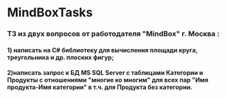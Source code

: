 # MindBoxTasks
### ТЗ из двух вопросов  от работодателя "MindBox" г. Москва :
#### 1) написать  на C# библиотеку для вычисления площади круга, треугольника и др. плоских фигур;
#### 2)написать запрос к БД MS SQL Server с таблицами Категории и Продукты с отношениями "многие ко многим" для всех пар "Имя продукта-Имя категории" в т.ч. для Продукта без категории.
